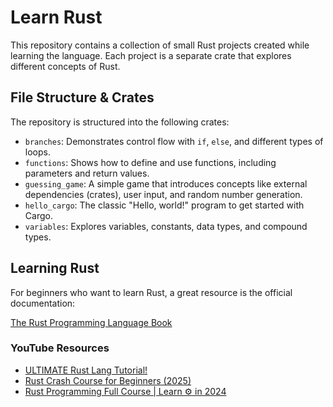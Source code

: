 # Learn Rust

This repository contains a collection of small Rust projects created while learning the language. Each project is a separate crate that explores different concepts of Rust.

## File Structure & Crates

The repository is structured into the following crates:

*   `branches`: Demonstrates control flow with `if`, `else`, and different types of loops.
*   `functions`: Shows how to define and use functions, including parameters and return values.
*   `guessing_game`: A simple game that introduces concepts like external dependencies (crates), user input, and random number generation.
*   `hello_cargo`: The classic "Hello, world!" program to get started with Cargo.
*   `variables`: Explores variables, constants, data types, and compound types.

## Learning Rust

For beginners who want to learn Rust, a great resource is the official documentation:

[The Rust Programming Language Book](https://doc.rust-lang.org/book/)

### YouTube Resources

*   [ULTIMATE Rust Lang Tutorial!](https://www.youtube.com/watch?v=OX9HJsJUDxA&list=PLai5B987bZ9CoVR-QEIN9foz4QCJ0H2Y8)
*   [Rust Crash Course for Beginners (2025)](https://www.youtube.com/watch?v=2Qb-5ID5O5I)
*   [Rust Programming Full Course | Learn ⚙️ in 2024](https://www.youtube.com/watch?v=rQ_J9WH6CGk)
